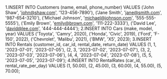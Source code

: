 1.INSERT INTO Customers (name, email, phone_number)
      VALUES
        ('John Shaw', 'john@shaw.com', '123-456-7890'),
        ('Jane Smith', 'jane@smith.com', '987-654-3210'),
        ('Michael Johnson', 'michael@johnson.com', '555-555-5555'),
        ('Emily Brown', 'emily@brown.com', '111-222-3333'),
        ('David Lee', 'david@lee.com', '444-444-4444');
2.INSERT INTO Cars (make, model, year)
      VALUES
        ('Toyota', 'Camry', 2020),
        ('Honda', 'Civic', 2019),
        ('Ford', 'F-150', 2022),
        ('Chevrolet', 'Malibu', 2021),
        ('BMW', 'X5', 2023);
3.INSERT INTO Rentals (customer_id, car_id, rental_date, return_date)
      VALUES
        (1, 1, '2023-07-01', '2023-07-05'),
        (2, 3, '2023-07-02', '2023-07-07'),
        (3, 2, '2023-07-03', '2023-07-06'),
        (4, 4, '2023-07-04', '2023-07-08'),
        (5, 5, '2023-07-05', '2023-07-09');
4.INSERT INTO RentalRates (car_id, rental_rate_per_day)
      VALUES
        (1, 50.00),
        (2, 45.00),
        (3, 60.00),
        (4, 55.00),
        (5, 70.00);